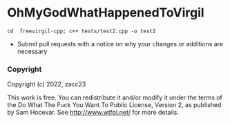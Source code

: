 OhMyGodWhatHappenedToVirgil
==============================

`cd  freevirgil-cpp;
c++ tests/test2.cpp -o test2`

* Submit pull requests with a notice on why your changes or additions are necessary

### Copyright

Copyright (c) 2022, zacc23

This work is free. You can redistribute it and/or modify it under the
terms of the Do What The Fuck You Want To Public License, Version 2,
as published by Sam Hocevar. See http://www.wtfpl.net/ for more details.
